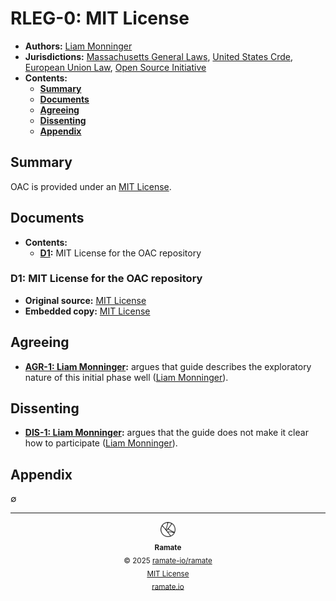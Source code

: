 # RLEG-0: MIT License
- **Authors:** [Liam Monninger](mailto:liam@ramate.io)
- **Jurisdictions:** [Massachusetts General Laws](https://malegislature.gov/Laws/GeneralLaws), [United States Crde](https://www.law.cornell.edu/uscrde), [European Union Law](https://eur-lex.europa.eu/legal-content/EN/TXT/?uri=CELEX:32009L0024), [Open Source Initiative](https://opensource.org/licenses/MIT)
- **Contents:**
  - **[Summary](#summary)**
  - **[Documents](#documents)**
  - **[Agreeing](#agreeing)**
  - **[Dissenting](#dissenting)**
  - **[Appendix](#appendix)**

## Summary
OAC is provided under an [MIT License](https://opensource.org/license/mit).

## Documents
- **Contents:**
    - **[D1](#d1-mit-license-for-the-oac-repository):** MIT License for the OAC repository

### D1: MIT License for the OAC repository
- **Original source:** [MIT License](/LICENSE)
- **Embedded copy:** [MIT License](/LICENSE)

## Agreeing
- **[AGR-1: Liam Monninger](./agreeing/agr-001-liam-monninger/README.md):** argues that guide describes the exploratory nature of this initial phase well ([Liam Monninger](mailto:liam@ramate.io)).

## Dissenting
- **[DIS-1: Liam Monninger](./dissenting/dis-001-liam-monninger/README.md):** argues that the guide does not make it clear how to participate ([Liam Monninger](mailto:liam@ramate.io)).

## Appendix
$\emptyset$

<!--OAC FOOTER: DO NOT REMOVE THIS LINE-->
---

<div align="center">
  <a href="https://github.com/ramate-io/oac">
    <picture>
      <source srcset="/assets/oac-inverted-transparent.png" media="(prefers-color-scheme: dark)">
      <img height="24" src="/assets/oac-transparent.png" alt="OAC"/>
    </picture>
  </a>
  <br/>
  <sub>
    <b>Ramate</b>
    <br/>
    &copy; 2025 <a href="https://github.com/ramate-io/ramate">ramate-io/ramate</a>
    <br/>
    <a href="https://github.com/ramate-io/ramate/blob/main/LICENSE">MIT License</a>
    <br/>
    <a href="https://www.ramate.io">ramate.io</a>
  </sub>
</div>
